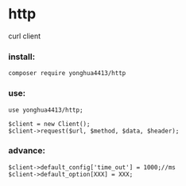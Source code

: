 # http
curl client

### install:
````
composer require yonghua4413/http
````

### use:

````
use yonghua4413/http;

$client = new Client();
$client->request($url, $method, $data, $header);
````

### advance:
````
$client->default_config['time_out'] = 1000;//ms
$client->default_option[XXX] = XXX;
